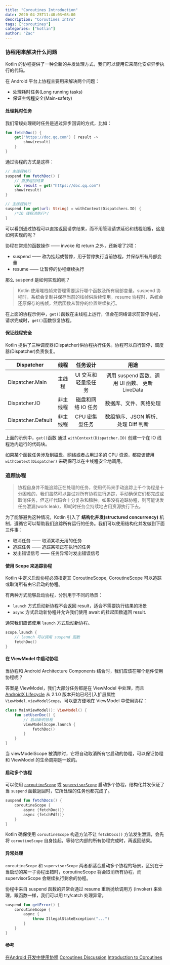 ```yaml
---
title: "Coroutines Introduction"
date: 2020-04-25T11:40:03+08:00
description: "Coroutines Intro"
tags: ["coroutines"]
categories: ["kotlin"]
author: "Zac"
---
```


### 协程用来解决什么问题

Kotlin 的协程提供了一种全新的并发处理方式，我们可以使用它来简化安卓异步执行的代码。

在 Android 平台上协程主要用来解决两个问题：

+ 处理耗时任务(Long running tasks)
+ 保证主线程安全(Main-safety)

#### 处理耗时任务

我们常规处理耗时任务是通过异步回调的方式，比如：

```kotlin
fun fetchDoc() {
    get("https://doc.qq.com") { result ->
        show(result)
    }
}
```

通过协程的方式是这样：

```kotlin
// 主线程执行
suspend fun fetchDoc() {
    // 直接返回结果
    val result = get("https://doc.qq.com")
    show(result)
}

// 主线程执行
suspend fun get(url: String) = withContext(Dispatchers.IO) {
    /*IO 线程池执行*/
}
```

可以看到通过协程可以直接返回请求结果，而不用管理请求延迟和线程阻塞，这是如何实现的呢？

协程在常规的函数操作 —— invoke 和 return 之外，还新增了2项：

+ suspend —— 称为挂起或暂停，用于暂停执行当前协程，并保存所有局部变量
+ resume —— 让暂停的协程继续执行

那么 suspend 是如何实现的呢？

> Kotlin 使用堆栈帧来管理需要运行哪个函数及所有局部变量。suspend 协程时，系统会复制并保存当前的栈帧供后续使用，resume 协程时，系统会还原保存的栈帧，然后函数从暂停的位置继续执行。

在上面的协程示例中，`get()`函数在主线程上运行，但会在网络请求前暂停协程，请求完成时，`get()`函数恢复协程。

#### 保证线程安全

Kotlin 提供了三种调度器(Dispatcher)供协程执行任务。协程可以自行暂停，调度器(Dispatcher)负责恢复。

| Dispatcher         |   线程   |       任务设计      |                       用途                      |
|--------------------|:--------:|:-------------------:|:-----------------------------------------------:|
| Dispatcher.Main    | 主线程   | UI 交互和轻量级任务 | 调用 suspend 函数、调用 UI 函数、 更新 LiveData |
| Dispatcher.IO      | 非主线程 | 磁盘和网络 IO 任务  | 数据库、文件、网络处理                          |
| Dispatcher.Default | 非主线程 | CPU 密集型任务      | 数组排序、JSON 解析、处理 Diff 判断             |

上面的示例中，`get()`函数 通过 `withContext(Dispatcher.IO)` 创建一个在 IO 线程池内运行的代码块。

如果某个函数任务涉及到磁盘、网络或者占用过多的 CPU 资源，都应该使用 `withContext(Dispatcher)` 来确保可以在主线程安全地调用。

### 追踪协程

> 协程自身并不能追踪正在处理的任务，使用代码来手动追踪上千个协程是十分困难的，我们虽然可以尝试对所有协程进行追踪，手动确保它们都完成或取消任务，但这样代码会十分复杂和臃肿。如果没有追踪协程，则可能诱发任务泄漏(work leak)，即耗时任务会持续地占用资源执行下去。

为了能够避免这种情况，Kotlin 引入了 **结构化并发(structured concurrency)** 机制，遵循它可以帮助我们追踪所有运行的任务。我们可以使用结构化并发做到下面三件事：

+ 取消任务 —— 取消某项无用的任务
+ 追踪任务 —— 追踪某项正在执行的任务
+ 发出错误信号 —— 任务异常时发出错误信号

#### 使用 Scope 来追踪协程

Kotlin 中定义启动协程必须指定其 CoroutineScope, CoroutineScope 可以追踪或取消所有由它启动的协程。

有两种方式能够启动协程，分别用于不同的场景：

+ `launch` 方式启动新协程不会返回 result，适合不需要执行结果的场景
+ `async` 方式启动新协程并允许我们使用 await 的挂起函数返回 result.

通常我们应该使用 `launch` 方式启动新协程。

```kotlin
scope.launch {
    // launch 可以调用 suspend 函数
    fetchDoc()
}
```

#### 在 ViewModel 中启动协程

当协程和 Android Architecture Components 结合时，我们应该在哪个组件使用协程呢？

答案是 ViewModel，我们大部分任务都是在 ViewModel 中处理，而且 [AndroidX Lifecycle][vs] 从 2.1.0 版本开始已经引入扩展属性 `ViewModel.viewModelScope`，可以更方便地在 ViewModel 中使用协程：

```kotlin
class MainViewModel(): ViewModel() {
    fun setUserDoc() {
        // 启动新的协程
        viewModelScope.launch {
            fetchDoc()
        }
    }
}
```

当 viewModelScope 被清除时，它将自动取消所有它启动的协程，可以保证协程和 ViewModel 的生命周期是一致的。

#### 启动多个协程

可以使用 [`coroutineScope`][cs] 或 [`supervisorScope`][ss] 启动多个协程，结构化并发保证了当 `suspend` 函数返回时，它所处理的任务也都完成了。

```kotlin
suspend fun fetchDocs() {
    coroutineScope {
        async {fetchDoc()}
        async {fetchPdf()}
    }
}
```

Kotlin 确保使用 `coroutineScope` 构造方法不让 `fetchDocs()` 方法发生泄漏，会先将 `coroutineScope` 自身挂起，等待它内部的所有协程完成时，再返回结果。

#### 异常处理

`coroutineScope` 和 `supervisorScope` 两者都适合启动多个协程的场景，区别在于当启动的某一子协程出错时，coroutineScope 将会取消所有协程，而 supervisorScope 会继续执行剩余的协程。

协程中来自 suspend 函数的异常会通过 resume 重新抛给调用方 (Invoker) 来处理，跟函数一样，我们可以用 try/catch 处理异常。

```kotlin
suspend fun getError() {
    coroutineScope {
        async {
            throw IllegalStateException("...")
        }
    }
}
```

#### 参考

[在Android 开发中使用协程][ucia]
[Coroutines Discussion][cd]
[Introduction to Coroutines][itc]

[ucia]:https://mp.weixin.qq.com/s/kPvWOCkMjYRKJSTX4I5VKg
[itc]:https://www.youtube.com/watch?v=_hfBv0a09Jc
[vs]:https://developer.android.google.cn/topic/libraries/architecture/coroutines#lifecycle-aware
[cs]:https://kotlin.github.io/kotlinx.coroutines/kotlinx-coroutines-core/kotlinx.coroutines/coroutine-scope.html
[ss]:https://kotlin.github.io/kotlinx.coroutines/kotlinx-coroutines-core/kotlinx.coroutines/supervisor-scope.html
[cd]:https://www.reddit.com/r/androiddev/comments/ftqe6s/

